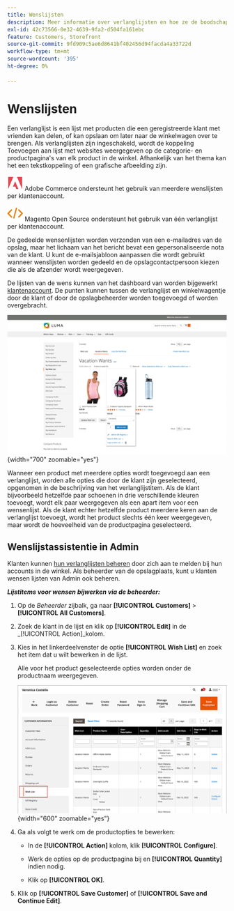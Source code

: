 ```yaml
---
title: Wenslijsten
description: Meer informatie over verlanglijsten en hoe ze de boodschapervaring kunnen vergroten en meer verkopen kunnen promoten.
exl-id: 42c73566-0e32-4639-9fa2-d504fa161ebc
feature: Customers, Storefront
source-git-commit: 9fd909c5ae6d8641bf402456d94facda4a33722d
workflow-type: tm+mt
source-wordcount: '395'
ht-degree: 0%

---
```


# Wenslijsten

Een verlanglijst is een lijst met producten die een geregistreerde klant met vrienden kan delen, of kan opslaan om later naar de winkelwagen over te brengen. Als verlanglijsten zijn ingeschakeld, wordt de koppeling Toevoegen aan lijst met websites weergegeven op de categorie- en productpagina&#39;s van elk product in de winkel. Afhankelijk van het thema kan het een tekstkoppeling of een grafische afbeelding zijn.

![Adobe Commerce](../assets/adobe-logo.svg) Adobe Commerce ondersteunt het gebruik van meerdere wenslijsten per klantenaccount.

![Magento Open Source](../assets/open-source.svg) Magento Open Source ondersteunt het gebruik van één verlanglijst per klantenaccount.

De gedeelde wensenlijsten worden verzonden van een e-mailadres van de opslag, maar het lichaam van het bericht bevat een gepersonaliseerde nota van de klant. U kunt de e-mailsjabloon aanpassen die wordt gebruikt wanneer wenslijsten worden gedeeld en de opslagcontactpersoon kiezen die als de afzender wordt weergegeven.

De lijsten van de wens kunnen van het dashboard van worden bijgewerkt [klantenaccount](../customers/account-dashboard.md). De punten kunnen tussen de verlanglijst en winkelwagentje door de klant of door de opslagbeheerder worden toegevoegd of worden overgebracht.

![Voorbeeld van een winkel - Mijn lijst met wensen](./assets/storefront-my-wishlist.png){width="700" zoomable="yes"}

Wanneer een product met meerdere opties wordt toegevoegd aan een verlanglijst, worden alle opties die door de klant zijn geselecteerd, opgenomen in de beschrijving van het verlanglijstitem. Als de klant bijvoorbeeld hetzelfde paar schoenen in drie verschillende kleuren toevoegt, wordt elk paar weergegeven als een apart item voor een wensenlijst. Als de klant echter hetzelfde product meerdere keren aan de verlanglijst toevoegt, wordt het product slechts één keer weergegeven, maar wordt de hoeveelheid van de productpagina geselecteerd.

## Wenslijstassistentie in Admin

Klanten kunnen [hun verlanglijsten beheren](wishlist-storefront.md) door zich aan te melden bij hun accounts in de winkel. Als beheerder van de opslagplaats, kunt u klanten wensen lijsten van Admin ook beheren.

**_Lijstitems voor wensen bijwerken via de beheerder:_**

1. Op de _Beheerder_ zijbalk, ga naar **[!UICONTROL Customers]** > **[!UICONTROL All Customers]**.

1. Zoek de klant in de lijst en klik op **[!UICONTROL Edit]** in de _[!UICONTROL Action]_kolom.

1. Kies in het linkerdeelvenster de optie **[!UICONTROL Wish List]** en zoek het item dat u wilt bewerken in de lijst.

   Alle voor het product geselecteerde opties worden onder de productnaam weergegeven.

   ![Commerce Admin - Customer wish list](./assets/customer-wishlist-edit-admin.png){width="600" zoomable="yes"}

1. Ga als volgt te werk om de productopties te bewerken:

   - In de **[!UICONTROL Action]** kolom, klik **[!UICONTROL Configure]**.

   - Werk de opties op de productpagina bij en **[!UICONTROL Quantity]** indien nodig.

   - Klik op **[!UICONTROL OK]**.

1. Klik op **[!UICONTROL Save Customer]** of **[!UICONTROL Save and Continue Edit]**.
